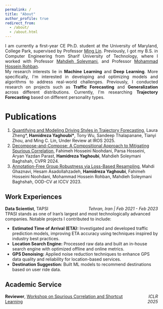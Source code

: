 ```yaml
---
permalink: /
title: "About"
author_profile: true
redirect_from: 
  - /about/
  - /about.html
---
```

<div style="text-align: justify;">
I am currently a first-year CE Ph.D. student at the University of Maryland, College Park, supervised by Professor <a href="https://www.cs.umd.edu/~lin/" target="_blank">Ming Lin</a>. Previously, I got my B.S. in Computer Engineering from Sharif University of Technology, where I worked with Professor <a href="https://sharif.edu/~soleymani/" target="_blank">Mahdieh Soleymani</a>, and Professor <a href="https://sharif.edu/~rohban/index.html" target="_blank">Mohammad Hossein Rohban</a>.
<br>
My research interests lie in <strong>Machine Learning</strong> and <strong>Deep Learning</strong>. More specifically, I'm interested in developing and optimizing models and algorithms to address real-world challenges. Previously, I conducted research on projects such as <strong>Traffic Forecasting</strong> and <strong>Generalization</strong> across different distributions. Currently, I'm researching  <strong>Trajectory Forecasting</strong> based on different personality types.
</div>

<div style="margin-bottom: 20px;"></div>


Publications
======
1. [Quantifying and Modeling Driving Styles in Trajectory Forecasting](https://arxiv.org/abs/2503.04994), Laura Zheng\*, **Hamidreza Yaghoubi\***, Tony Wu, Sandeep Thalapanane, Tianyi Zhou, and Ming C. Lin, Under Review at IROS 2025.
1. [Decompose-and-Compose: A Compositional Approach to Mitigating Spurious Correlation](https://openaccess.thecvf.com/content/CVPR2024/papers/Noohdani_Decompose-and-Compose_A_Compositional_Approach_to_Mitigating_Spurious_Correlation_CVPR_2024_paper.pdf), Fahimeh Hosseini Noohdani, Parsa Hosseini, Aryan Yazdan Parast, **Hamidreza Yaghoubi**, Mahdieh Soleymani Baghshah, CVPR 2024.
1. [Annotation-Free Group Robustness via Loss-Based Resampling](https://arxiv.org/pdf/2312.04893), Mahdi Ghaznavi, Hesam Asadollahzadeh, **Hamidreza Yaghoubi**, Fahimeh Hosseini Noohdani, Mohammad Hossein Rohban, Mahdieh Soleymani Baghshah, OOD-CV at ICCV 2023.

Work Experiences
------
<div style="display: flex; justify-content: space-between; align-items: baseline;">
  <div>
    <strong>Data Scientist</strong>, TAPSI
  </div>
  <div style="text-align: right; font-style: italic;">
    Tehran, Iran | Feb 2021 - Feb 2023
  </div>
</div>
TPASI stands as one of Iran’s largest and most technologically advanced companies. Notable projects I contributed to include:

- **Estimated Time of Arrival (ETA):** Investigated and developed traffic prediction models, improving ETA accuracy using techniques inspired by industry best practices.
- **Location Search Engine:** Processed raw data and built an in-house search engine with optimized offline and online metrics.
- **GPS Denoising:** Applied noise reduction techniques to enhance GPS data quality and reliability for location-based services.
- **Destination Suggestion:** Built ML models to recommend destinations based on user ride data.

Academic Service
------
<div style="display: flex; justify-content: space-between; align-items: baseline;">
  <div>
    <strong>Reviewer</strong>, <a href="https://scslworkshop.github.io" target="_blank">Workshop on Spurious Correlation and Shortcut Learning</a>
  </div>
  <div style="text-align: right; font-style: italic;">
    ICLR 2025
  </div>
</div>

